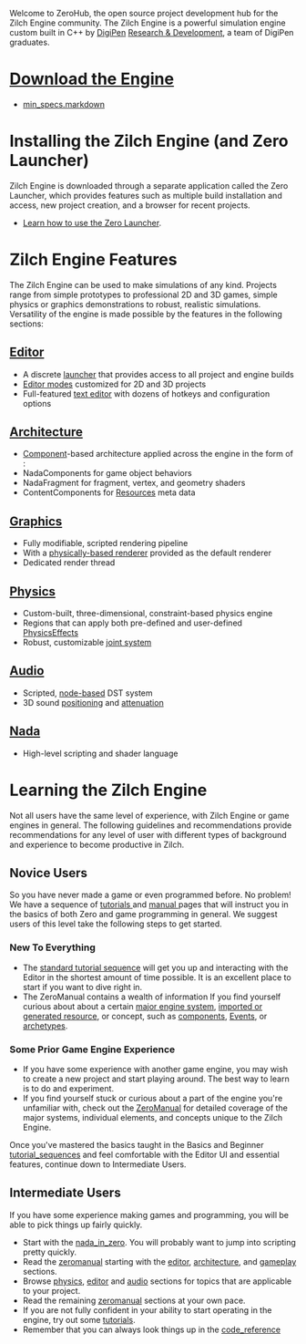   Welcome to ZeroHub, the open source project development hub for the Zilch Engine community. The Zilch Engine is a powerful simulation engine custom built in C++ by [DigiPen](https://www.digipen.edu/) [Research & Development](http://www.digipenresearch.com/), a team of DigiPen graduates.

 #  [Download the Engine](https://downloadlauncher.zeroengine.io )
 - [min_specs.markdown](https://github.com/ZilchEngine/ZilchDocs/blob/master//Users/beepboopowner/Desktop/AJ/DP/getting_started/min_specs.markdown)

 # Installing the Zilch Engine (and Zero Launcher)

Zilch Engine is downloaded through a separate application called the Zero Launcher, which provides features such as multiple build installation and access, new project creation, and a browser for recent projects.

 - [Learn how to use the Zero Launcher](https://github.com/ZilchEngine/ZilchDocs/blob/master/zilch_editor_documentation/zeromanual/editor/launcher.markdown).

 # Zilch Engine Features
The Zilch Engine can be used to make simulations of any kind. Projects range from simple prototypes to professional 2D and 3D games, simple physics or graphics demonstrations to robust, realistic simulations. Versatility of the engine is made possible by the features in the following sections:

 ## [Editor](https://github.com/ZilchEngine/ZilchDocs/blob/master/zilch_editor_documentation/zeromanual/editor.markdown)
 - A discrete [launcher](https://github.com/ZilchEngine/ZilchDocs/blob/master/zilch_editor_documentation/zeromanual/editor/launcher.markdown) that provides access to all project and engine builds
 - [Editor modes](https://github.com/ZilchEngine/ZilchDocs/blob/master/zilch_editor_documentation/zeromanual/editor/editmode.markdown) customized for 2D and 3D projects
 - Full-featured [text editor](https://github.com/ZilchEngine/ZilchDocs/blob/master/zilch_editor_documentation/zeromanual/editor/texteditor.markdown) with dozens of hotkeys and configuration options 

 ## [Architecture](https://github.com/ZilchEngine/ZilchDocs/blob/master/zilch_editor_documentation/zeromanual/architecture.markdown)
 - [Component](https://github.com/ZilchEngine/ZilchDocs/blob/master/zilch_editor_documentation/zeromanual/architecture/components.markdown)-based architecture applied across the engine in the form of :
  - NadaComponents for game object behaviors 
  - NadaFragment for fragment, vertex, and geometry shaders
  - ContentComponents for [Resources](https://github.com/ZilchEngine/ZilchDocs/blob/master/zilch_editor_documentation/zeromanual/architecture/resources.markdown) meta data 

 ## [Graphics](https://github.com/ZilchEngine/ZilchDocs/blob/master/zilch_editor_documentation/zeromanual/graphics.markdown)
 - Fully modifiable, scripted rendering pipeline
  - With a [physically-based renderer](https://github.com/ZilchEngine/ZilchDocs/blob/master/zilch_editor_documentation/zeromanual/graphics/physically_based_rendering.markdown) provided as the default renderer
 - Dedicated render thread

 ## [Physics](https://github.com/ZilchEngine/ZilchDocs/blob/master/zilch_editor_documentation/zeromanual/physics.markdown)
 - Custom-built, three-dimensional, constraint-based physics engine
 - Regions that can apply both pre-defined and user-defined [PhysicsEffects](https://github.com/ZilchEngine/ZilchDocs/blob/master/zilch_editor_documentation/zeromanual/physics/physicseffectsandregions.markdown)
 - Robust, customizable [joint system](https://github.com/ZilchEngine/ZilchDocs/blob/master/zilch_editor_documentation/zeromanual/physics/joints.markdown)

 ## [Audio](https://github.com/ZilchEngine/ZilchDocs/blob/master/zilch_editor_documentation/zeromanual/audio.markdown)
 - Scripted, [node-based](https://github.com/ZilchEngine/ZilchDocs/blob/master/zilch_editor_documentation/zeromanual/audio/soundnode.markdown) DST system
 - 3D sound [positioning](https://github.com/ZilchEngine/ZilchDocs/blob/master/zilch_editor_documentation/zeromanual/audio/soundemitter.markdown) and [attenuation](https://github.com/ZilchEngine/ZilchDocs/blob/master/zilch_editor_documentation/zeromanual/audio/soundattenuator.markdown)

 ## [Nada](https://github.com/ZilchEngine/ZilchDocs/blob/master/zilch_editor_documentation/zeromanual/nada_in_zero.markdown)
 - High-level scripting and shader language


 # Learning the Zilch Engine
Not all users have the same level of experience, with Zilch Engine or game engines in general. The following guidelines and recommendations provide recommendations for any level of user with different types of background and experience to become productive in Zilch.

 ## Novice Users
So you have never made a game or even programmed before. No problem! We have a sequence of [ tutorials ](https://github.com/ZilchEngine/ZilchDocs/blob/master/zilch_editor_documentation/tutorials.markdown) and [ manual ](https://github.com/ZilchEngine/ZilchDocs/blob/master/zilch_editor_documentation/zeromanual.markdown) pages that will instruct you in the basics of both Zero and game programming in general. We suggest users of this level take the following steps to get started.

 ### New To Everything
 - The [standard tutorial sequence](https://github.com/ZilchEngine/ZilchDocs/blob/master/zilch_editor_documentation/tutorials/tutorial_sequences.markdown) will get you up and interacting with the Editor in the shortest amount of time possible. It is an excellent place to start if you want to dive right in.
 - The ZeroManual contains a wealth of information If you find yourself curious about about a certain [major engine system](https://github.com/ZilchEngine/ZilchDocs/blob/master/zilch_editor_documentation/zeromanual.markdown), [imported or generated resource](https://github.com/ZilchEngine/ZilchDocs/blob/master/zilch_editor_documentation/zeromanual/architecture/resources.markdown), or concept, such as  [components](https://github.com/ZilchEngine/ZilchDocs/blob/master/zilch_editor_documentation/zeromanual/architecture/components.markdown), [Events](https://github.com/ZilchEngine/ZilchDocs/blob/master/zilch_editor_documentation/zeromanual/scripting/eventsandconnections.markdown), or [archetypes](https://github.com/ZilchEngine/ZilchDocs/blob/master/zilch_editor_documentation/zeromanual/architecture/archetypes.markdown).

 ### Some Prior Game Engine Experience
 - If you have some experience with another game engine, you may wish to create a new project and start playing around. The best way to learn is to do and experiment.
 - If you find yourself stuck or curious about a part of the engine you're unfamiliar with, check out the [ZeroManual](https://github.com/ZilchEngine/ZilchDocs/blob/master/zilch_editor_documentation/zeromanual.markdown) for detailed coverage of the major systems,  individual elements, and concepts unique to the Zilch Engine. 

Once you've mastered the basics taught in the Basics and Beginner  [tutorial_sequences](https://github.com/ZilchEngine/ZilchDocs/blob/master/zilch_editor_documentation/tutorials/tutorial_sequences.markdown) and feel comfortable with the Editor UI and essential features, continue down to Intermediate Users.

 ## Intermediate Users
If you have some experience making games and programming, you will be able to pick things up fairly quickly.

 - Start with the [nada_in_zero](https://github.com/ZilchEngine/ZilchDocs/blob/master/zilch_editor_documentation/zeromanual/nada_in_zero.markdown). You will probably want to jump into scripting pretty quickly.
 - Read the [zeromanual](https://github.com/ZilchEngine/ZilchDocs/blob/master/zilch_editor_documentation/zeromanual.markdown) starting with the [editor](https://github.com/ZilchEngine/ZilchDocs/blob/master/zilch_editor_documentation/zeromanual/editor.markdown), [architecture](https://github.com/ZilchEngine/ZilchDocs/blob/master/zilch_editor_documentation/zeromanual/architecture.markdown), and [gameplay](https://github.com/ZilchEngine/ZilchDocs/blob/master/zilch_editor_documentation/zeromanual/gameplay.markdown) sections.
 - Browse [physics](https://github.com/ZilchEngine/ZilchDocs/blob/master/zilch_editor_documentation/zeromanual/physics.markdown), [editor](https://github.com/ZilchEngine/ZilchDocs/blob/master/zilch_editor_documentation/zeromanual/editor.markdown) and [audio](https://github.com/ZilchEngine/ZilchDocs/blob/master/zilch_editor_documentation/zeromanual/audio.markdown) sections for topics that are applicable to your project.
 - Read the remaining [zeromanual](https://github.com/ZilchEngine/ZilchDocs/blob/master/zilch_editor_documentation/zeromanual.markdown) sections at your own pace.
 - If you are not fully confident in your ability to start operating in the engine, try out some [tutorials](https://github.com/ZilchEngine/ZilchDocs/blob/master/zilch_editor_documentation/tutorials.markdown).
 - Remember that you can always look things up in the [code_reference](https://github.com/ZilchEngine/ZilchDocs/blob/master/code_reference.markdown)
 
